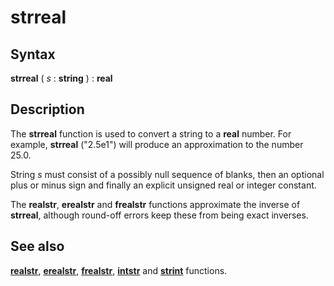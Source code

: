 
# strreal

## Syntax
**strreal** ( _s_ : **string** ) : **real**

## Description
The **strreal** function is used to convert a string to a **real** number. For example, **strreal** ("2.5e1") will produce an approximation to the number 25.0.

String _s_ must consist of a possibly null sequence of blanks, then an optional plus or minus sign and finally an explicit unsigned real or integer constant.

The **realstr**, **erealstr** and **frealstr** functions approximate the inverse of **strreal**, although round-off errors keep these from being exact inverses.


## See also
**[realstr](realstr.html)**, **[erealstr](erealstr.html)**, **[frealstr](frealstr.html)**, **[intstr](intstr.html)** and **[strint](strint.html)** functions.

